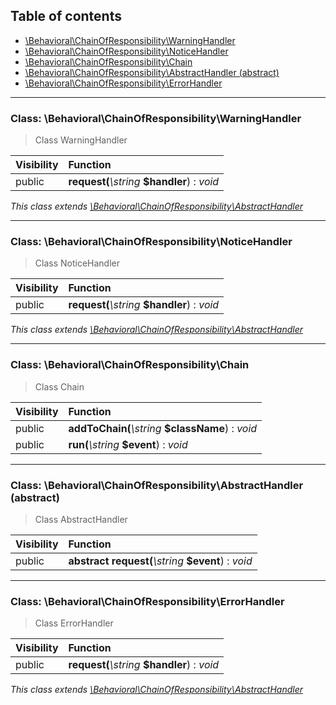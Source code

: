 ## Table of contents

- [\Behavioral\ChainOfResponsibility\WarningHandler](#class-behavioralchainofresponsibilitywarninghandler)
- [\Behavioral\ChainOfResponsibility\NoticeHandler](#class-behavioralchainofresponsibilitynoticehandler)
- [\Behavioral\ChainOfResponsibility\Chain](#class-behavioralchainofresponsibilitychain)
- [\Behavioral\ChainOfResponsibility\AbstractHandler (abstract)](#class-behavioralchainofresponsibilityabstracthandler-abstract)
- [\Behavioral\ChainOfResponsibility\ErrorHandler](#class-behavioralchainofresponsibilityerrorhandler)

<hr />

### Class: \Behavioral\ChainOfResponsibility\WarningHandler

> Class WarningHandler

| Visibility | Function |
|:-----------|:---------|
| public | <strong>request(</strong><em>\string</em> <strong>$handler</strong>)</strong> : <em>void</em> |

*This class extends [\Behavioral\ChainOfResponsibility\AbstractHandler](#class-behavioralchainofresponsibilityabstracthandler-abstract)*

<hr />

### Class: \Behavioral\ChainOfResponsibility\NoticeHandler

> Class NoticeHandler

| Visibility | Function |
|:-----------|:---------|
| public | <strong>request(</strong><em>\string</em> <strong>$handler</strong>)</strong> : <em>void</em> |

*This class extends [\Behavioral\ChainOfResponsibility\AbstractHandler](#class-behavioralchainofresponsibilityabstracthandler-abstract)*

<hr />

### Class: \Behavioral\ChainOfResponsibility\Chain

> Class Chain

| Visibility | Function |
|:-----------|:---------|
| public | <strong>addToChain(</strong><em>\string</em> <strong>$className</strong>)</strong> : <em>void</em> |
| public | <strong>run(</strong><em>\string</em> <strong>$event</strong>)</strong> : <em>void</em> |

<hr />

### Class: \Behavioral\ChainOfResponsibility\AbstractHandler (abstract)

> Class AbstractHandler

| Visibility | Function |
|:-----------|:---------|
| public | <strong>abstract request(</strong><em>\string</em> <strong>$event</strong>)</strong> : <em>void</em> |

<hr />

### Class: \Behavioral\ChainOfResponsibility\ErrorHandler

> Class ErrorHandler

| Visibility | Function |
|:-----------|:---------|
| public | <strong>request(</strong><em>\string</em> <strong>$handler</strong>)</strong> : <em>void</em> |

*This class extends [\Behavioral\ChainOfResponsibility\AbstractHandler](#class-behavioralchainofresponsibilityabstracthandler-abstract)*

